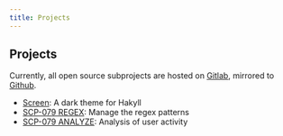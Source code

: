 ```yaml
---
title: Projects
---
```


## Projects

Currently, all open source subprojects are hosted on 
<a href="https://gitlab.com/scp-079" target="_blank">Gitlab</a>, 
mirrored to 
<a href="https://github.com/scp-079-telegram" target="_blank">Github</a>.

- <a href="https://gitlab.com/scp-079/scp-079.gitlab.io" target="_blank">Screen</a>: 
A dark theme for Hakyll
- <a href="https://gitlab.com/scp-079/scp-079-regex" target="_blank">SCP-079 REGEX</a>: 
Manage the regex patterns
- <a href="https://gitlab.com/scp-079/scp-079-analyze" target="_blank">SCP-079 ANALYZE</a>: 
Analysis of user activity
